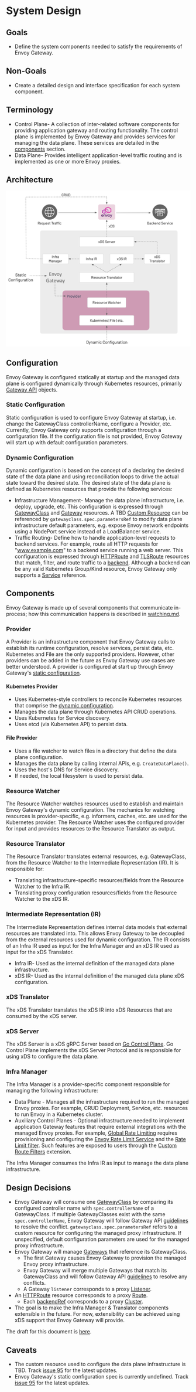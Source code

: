 # System Design

## Goals

* Define the system components needed to satisfy the requirements of Envoy Gateway.

## Non-Goals

* Create a detailed design and interface specification for each system component.

## Terminology

* Control Plane- A collection of inter-related software components for providing application gateway and routing
  functionality. The control plane is implemented by Envoy Gateway and provides services for managing the data plane.
  These services are detailed in the [components](#components) section.
* Data Plane- Provides intelligent application-level traffic routing and is implemented as one or more Envoy proxies.

## Architecture

![Architecture](../images/architecture.png)

## Configuration

Envoy Gateway is configured statically at startup and the managed data plane is configured dynamically through
Kubernetes resources, primarily [Gateway API][gw_api] objects.

### Static Configuration

Static configuration is used to configure Envoy Gateway at startup, i.e. change the GatewayClass controllerName,
configure a Provider, etc. Currently, Envoy Gateway only supports configuration through a configuration file. If the
configuration file is not provided, Envoy Gateway will start up with default configuration parameters.

### Dynamic Configuration

Dynamic configuration is based on the concept of a declaring the desired state of the data plane and using
reconciliation loops to drive the actual state toward the desired state. The desired state of the data plane is
defined as Kubernetes resources that provide the following services:

* Infrastructure Management- Manage the data plane infrastructure, i.e. deploy, upgrade, etc. This configuration is
  expressed through [GatewayClass][gc] and [Gateway][gw] resources. A TBD [Custom Resource][cr] can be referenced by
  `gatewayclass.spec.parametersRef` to modify data plane infrastructure default parameters,
  e.g. expose Envoy network endpoints using a NodePort service instead of a LoadBalancer service.
* Traffic Routing- Define how to handle application-level requests to backend services. For example, route all HTTP
  requests for "www.example.com" to a backend service running a web server. This configuration is expressed through
  [HTTPRoute][hroute] and [TLSRoute][troute] resources that match, filter, and route traffic to a [backend][be].
  Although a backend can be any valid Kubernetes Group/Kind resource, Envoy Gateway only supports a [Service][svc]
  reference.

## Components

Envoy Gateway is made up of several components that communicate in-process; how this communication happens is described
in [watching.md][].

### Provider

A Provider is an infrastructure component that Envoy Gateway calls to establish its runtime configuration, resolve
services, persist data, etc. Kubernetes and File are the only supported providers. However, other providers can be added
in the future as Envoy Gateway use cases are better understood. A provider is configured at start up through Envoy
Gateway's [static configuration](#static-configuration).

#### Kubernetes Provider

* Uses Kubernetes-style controllers to reconcile Kubernetes resources that comprise the
  [dynamic configuration](#dynamic-configuration).
* Manages the data plane through Kubernetes API CRUD operations.
* Uses Kubernetes for Service discovery.
* Uses etcd (via Kubernetes API) to persist data.

#### File Provider

* Uses a file watcher to watch files in a directory that define the data plane configuration.
* Manages the data plane by calling internal APIs, e.g. `CreateDataPlane()`.
* Uses the host's DNS for Service discovery.
* If needed, the local filesystem is used to persist data.

### Resource Watcher

The Resource Watcher watches resources used to establish and maintain Envoy Gateway's dynamic configuration. The
mechanics for watching resources is provider-specific, e.g. informers, caches, etc. are used for the Kubernetes
provider. The Resource Watcher uses the configured provider for input and provides resources to the Resource Translator
as output.

### Resource Translator

The Resource Translator translates external resources, e.g. GatewayClass, from the Resource Watcher to the Intermediate
Representation (IR). It is responsible for:

* Translating infrastructure-specific resources/fields from the Resource Watcher to the Infra IR.
* Translating proxy configuration resources/fields from the Resource Watcher to the xDS IR.

### Intermediate Representation (IR)

The Intermediate Representation defines internal data models that external resources are translated into. This allows
Envoy Gateway to be decoupled from the external resources used for dynamic configuration. The IR consists of an Infra IR
used as input for the Infra Manager and an xDS IR used as input for the xDS Translator.

* Infra IR- Used as the internal definition of the managed data plane infrastructure.
* xDS IR- Used as the internal definition of the managed data plane xDS configuration.

### xDS Translator

The xDS Translator translates the xDS IR into xDS Resources that are consumed by the xDS server.

### xDS Server

The xDS Server is a xDS gRPC Server based on [Go Control Plane][go_cp]. Go Control Plane implements the xDS Server
Protocol and is responsible for using xDS to configure the data plane.

### Infra Manager

The Infra Manager is a provider-specific component responsible for managing the following infrastructure:

* Data Plane - Manages all the infrastructure required to run the managed Envoy proxies. For example, CRUD Deployment,
  Service, etc. resources to run Envoy in a Kubernetes cluster.
* Auxiliary Control Planes - Optional infrastructure needed to implement application Gateway features that require
  external integrations with the managed Envoy proxies. For example, [Global Rate Limiting][grl] requires provisioning
  and configuring the [Envoy Rate Limit Service][rls] and the [Rate Limit filter][rlf]. Such features are exposed to
  users through the [Custom Route Filters][crf] extension.

The Infra Manager consumes the Infra IR as input to manage the data plane infrastructure.

## Design Decisions

* Envoy Gateway will consume one [GatewayClass][gc] by comparing its configured controller name with
  `spec.controllerName` of a GatewayClass. If multiple GatewayClasses exist with the same `spec.controllerName`, Envoy
  Gateway will follow Gateway API [guidelines][gwapi_conflicts] to resolve the conflict.
  `gatewayclass.spec.parametersRef` refers to a custom resource for configuring the managed proxy infrastructure. If
  unspecified, default configuration parameters are used for the managed proxy infrastructure.
* Envoy Gateway will manage [Gateways][gw] that reference its GatewayClass.
  * The first Gateway causes Envoy Gateway to provision the managed Envoy proxy infrastructure.
  * Envoy Gateway will merge multiple Gateways that match its GatewayClass and will follow Gateway API
    [guidelines][gwapi_conflicts] to resolve any conflicts.
  * A Gateway `listener` corresponds to a proxy [Listener][listener].
* An [HTTPRoute][hroute] resource corresponds to a proxy [Route][route].
  * Each [backendRef][be_ref] corresponds to a proxy [Cluster][cluster].
* The goal is to make the Infra Manager & Translator components extensible in the future. For now, extensibility can be
  achieved using xDS support that Envoy Gateway will provide.

The draft for this document is [here][draft_design].

## Caveats

* The custom resource used to configure the data plane infrastructure is TBD. Track [issue 95][issue_95] for the latest
  updates.
* Envoy Gateway's static configuration spec is currently undefined. Track [issue 95][issue_95] for the latest updates.

[gw_api]: https://gateway-api.sigs.k8s.io
[gc]: https://gateway-api.sigs.k8s.io/concepts/api-overview/#gatewayclass
[gw]: https://gateway-api.sigs.k8s.io/concepts/api-overview/#gateway
[hroute]: https://gateway-api.sigs.k8s.io/concepts/api-overview/#httproute
[troute]: https://gateway-api.sigs.k8s.io/concepts/api-overview/#tlsroute
[go_cp]: https://github.com/envoyproxy/go-control-plane
[grl]: https://www.envoyproxy.io/docs/envoy/latest/intro/arch_overview/other_features/global_rate_limiting
[rls]: https://github.com/envoyproxy/ratelimit
[rlf]: https://www.envoyproxy.io/docs/envoy/latest/api-v3/extensions/filters/http/ratelimit/v3/rate_limit.proto#envoy-v3-api-msg-extensions-filters-http-ratelimit-v3-ratelimit
[crf]: https://gateway-api.sigs.k8s.io/v1alpha2/api-types/httproute/#filters-optional
[gwapi_conflicts]: https://gateway-api.sigs.k8s.io/concepts/guidelines/#conflicts
[listener]: https://www.envoyproxy.io/docs/envoy/latest/configuration/listeners/listeners#config-listeners
[route]: https://www.envoyproxy.io/docs/envoy/latest/api-v3/config/route/v3/route_components.proto#envoy-v3-api-msg-config-route-v3-route
[be_ref]: https://gateway-api.sigs.k8s.io/v1alpha2/api-types/httproute/#backendrefs-optional
[cluster]: https://www.envoyproxy.io/docs/envoy/latest/api-v3/config/cluster/v3/cluster.proto#config-cluster-v3-cluster
[draft_design]: https://docs.google.com/document/d/1riyTPPYuvNzIhBdrAX8dpfxTmcobWZDSYTTB5NeybuY/edit
[cr]: https://kubernetes.io/docs/concepts/extend-kubernetes/api-extension/custom-resources/
[be]: https://gateway-api.sigs.k8s.io/v1alpha2/references/spec/#gateway.networking.k8s.io/v1alpha2.BackendObjectReference
[svc]: https://kubernetes.io/docs/concepts/services-networking/service/
[issue_95]: https://github.com/envoyproxy/gateway/pull/95
[watching.md]: ./watching.md
